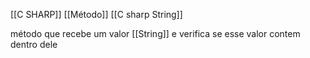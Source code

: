 [[C SHARP]]
[[Método]]
[[C sharp String]]

método que recebe um valor [[String]] e verifica se esse valor contem dentro dele
